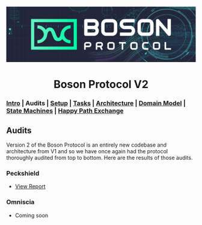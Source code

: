 [![banner](images/banner.png)](https://bosonprotocol.io)

<h1 align="center">Boson Protocol V2</h1>

### [Intro](../README.md) | Audits | [Setup](setup.md) | [Tasks](tasks.md) | [Architecture](architecture.md) | [Domain Model](domain.md) | [State Machines](state-machines.md) | [Happy Path Exchange](happy-path-exchange.md)

## Audits
Version 2 of the Boson Protocol is an entirely new codebase and architecture from V1 and so we have once again had the  protocol thoroughly audited from top to bottom. Here are the results of those audits.

### Peckshield
* [View Report](audits/PeckShield-Audit-Report-Boson.pdf)

### Omniscia
* Coming soon

